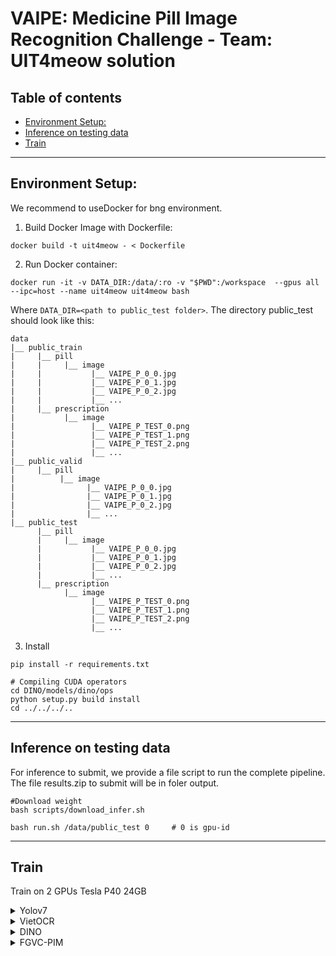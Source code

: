 # VAIPE: Medicine Pill Image Recognition Challenge - Team: UIT4meow solution

## Table of contents

  - [Environment Setup:](#environment-setup)
  - [Inference on testing data](#inference-on-testing-data)
  - [Train](#train)

---

## Environment Setup:
We recommend to useDocker for bng environment.
1. Build Docker Image with Dockerfile:
```
docker build -t uit4meow - < Dockerfile
```
2. Run Docker container:
```
docker run -it -v DATA_DIR:/data/:ro -v "$PWD":/workspace  --gpus all --ipc=host --name uit4meow uit4meow bash
```

Where `DATA_DIR=<path to public_test folder>`.
The directory public_test should look like this:
```text
data
|__ public_train
|     |__ pill 
|     |     |__ image
|     |           |__ VAIPE_P_0_0.jpg
|     |           |__ VAIPE_P_0_1.jpg
|     |           |__ VAIPE_P_0_2.jpg
|     |           |__ ...
|     |__ prescription
|           |__ image
|                 |__ VAIPE_P_TEST_0.png
|                 |__ VAIPE_P_TEST_1.png
|                 |__ VAIPE_P_TEST_2.png
|                 |__ ...
|__ public_valid
|     |__ pill 
|          |__ image
|                |__ VAIPE_P_0_0.jpg
|                |__ VAIPE_P_0_1.jpg
|                |__ VAIPE_P_0_2.jpg
|                |__ ...
|__ public_test
      |__ pill 
      |     |__ image
      |           |__ VAIPE_P_0_0.jpg
      |           |__ VAIPE_P_0_1.jpg
      |           |__ VAIPE_P_0_2.jpg
      |           |__ ...
      |__ prescription
            |__ image
                  |__ VAIPE_P_TEST_0.png
                  |__ VAIPE_P_TEST_1.png
                  |__ VAIPE_P_TEST_2.png
                  |__ ...
``` 

3. Install
```
pip install -r requirements.txt

# Compiling CUDA operators
cd DINO/models/dino/ops
python setup.py build install
cd ../../../..
```

---

## Inference on testing data
For inference to submit, we provide a file script to run the complete pipeline. The file results.zip to submit will be in foler output.
```
#Download weight
bash scripts/download_infer.sh

bash run.sh /data/public_test 0     # 0 is gpu-id
```

---

## Train
Train on 2 GPUs Tesla P40 24GB

<details>
      <summary>Yolov7</summary>
    
      python tools/generate_train_detect_pres.py
      cd yolov7
      CUDA_VISIBLE_DEVICES=0,1 python -m torch.distributed.launch --nproc_per_node 2 train.py    \
            --epoch 50 --single-cls --workers 8 --device 0,1 --sync-bn     \
            --batch-size 8 --data data/coco.yaml --img 640 640      \
            --cfg cfg/training/yolov7x.yaml --weights ''     \
            --name yolov7x --hyp data/hyp.scratch.p5.yaml
</details>
<details>
      <summary>VietOCR</summary>

      python tools/crop_pres.py
      CUDA_VISIBLE_DEVICES=0 python train_vietocr.py
</details>

<details>
      <summary>DINO</summary>

      prepare data
      ln -s /data/public_train ./dataset/dino/train2017
      ln -s /data/public_val ./dataset/dino/val2017
      cp -r ./DINO/annotations ./dataset/dino

      prepare pretrained
      bash scripts/download_train.sh
      cd DINO
      CUDA_VISIBLE_DEVICES=0,1 python -m torch.distributed.launch --nproc_per_node=2 main.py \
            --pretrain_model_path './checkpoint0011_4scale_swin'	\
            --finetune_ignore label_enc.weight class_embed	\
            --output_dir logs_swin/4scale -c config/DINO/DINO_4scale_swin.py --coco_path ../dataset/dino_data \
            --options dn_scalar=100 embed_init_tgt=TRUE \
            dn_label_coef=1.0 dn_bbox_coef=1.0 use_ema=False \
            dn_box_noise_scale=1.0 backbone_dir='./pretrained'

</details>
<details>
      <summary>FGVC-PIM</summary>

      python tools/crop.py
      cd classify
      CUDA_VISIBLE_DEVICES=0,1 python main.py --c ./configs/cfg.yaml
      
</details>


